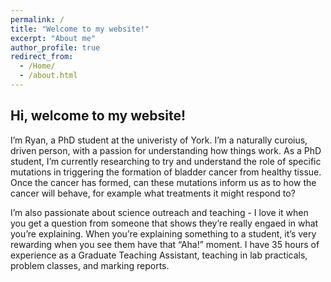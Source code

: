 ```yaml
---
permalink: /
title: "Welcome to my website!"
excerpt: "About me"
author_profile: true
redirect_from: 
  - /Home/
  - /about.html
---
```


## Hi, welcome to my website!
I’m Ryan, a PhD student at the univeristy of York. I’m a naturally curoius, driven person, with a passion for understanding how things work. As a PhD student, I’m currently researching to try and understand the role of specific mutations in triggering the formation of bladder cancer from healthy tissue. Once the cancer has formed, can these mutations inform us as to how the cancer will behave, for example what treatments it might respond to?

I’m also passionate about science outreach and teaching - I love it when you get a question from someone that shows they’re really engaed in what you’re explaining. When you’re explaining something to a student, it’s very rewarding when you see them have that “Aha!” moment. I have 35 hours of experience as a Graduate Teaching Assistant, teaching in lab practicals, problem classes, and marking reports.




